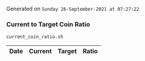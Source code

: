 Generated on `Sunday 26-September-2021 at 07:27:22`

### Current to Target Coin Ratio
`current_coin_ratio.sh`

Date|Current|Target|Ratio
---|---|---|---
